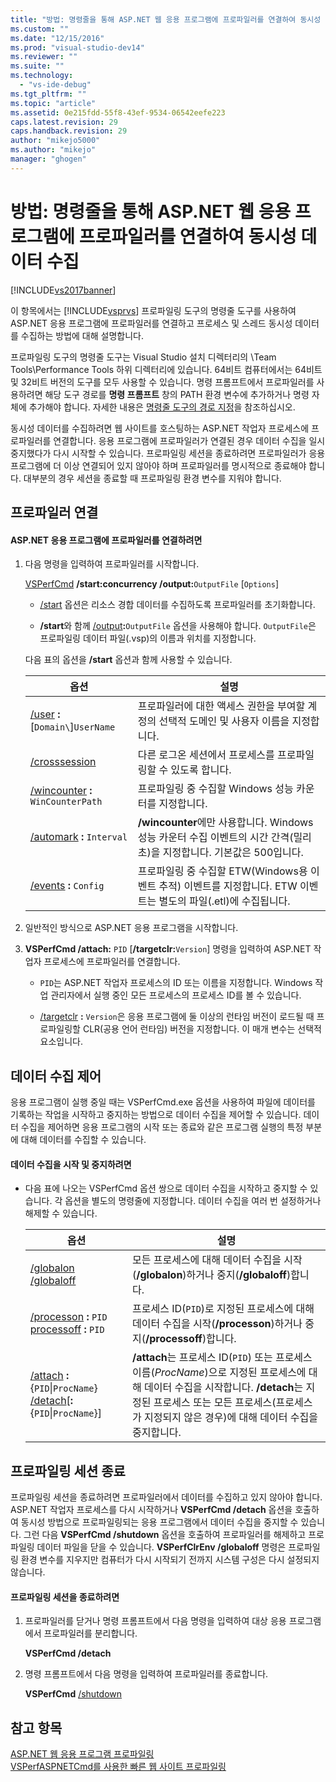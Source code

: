 ```yaml
---
title: "방법: 명령줄을 통해 ASP.NET 웹 응용 프로그램에 프로파일러를 연결하여 동시성 데이터 수집 | Microsoft Docs"
ms.custom: ""
ms.date: "12/15/2016"
ms.prod: "visual-studio-dev14"
ms.reviewer: ""
ms.suite: ""
ms.technology: 
  - "vs-ide-debug"
ms.tgt_pltfrm: ""
ms.topic: "article"
ms.assetid: 0e215fdd-55f8-43ef-9534-06542eefe223
caps.latest.revision: 29
caps.handback.revision: 29
author: "mikejo5000"
ms.author: "mikejo"
manager: "ghogen"
---
```

# 방법: 명령줄을 통해 ASP.NET 웹 응용 프로그램에 프로파일러를 연결하여 동시성 데이터 수집
[!INCLUDE[vs2017banner](../code-quality/includes/vs2017banner.md)]

이 항목에서는 [!INCLUDE[vsprvs](../code-quality/includes/vsprvs_md.md)] 프로파일링 도구의 명령줄 도구를 사용하여 ASP.NET 응용 프로그램에 프로파일러를 연결하고 프로세스 및 스레드 동시성 데이터를 수집하는 방법에 대해 설명합니다.  
  
 프로파일링 도구의 명령줄 도구는 Visual Studio 설치 디렉터리의 \\Team Tools\\Performance Tools 하위 디렉터리에 있습니다.  64비트 컴퓨터에서는 64비트 및 32비트 버전의 도구를 모두 사용할 수 있습니다.  명령 프롬프트에서 프로파일러를 사용하려면 해당 도구 경로를 **명령 프롬프트** 창의 PATH 환경 변수에 추가하거나 명령 자체에 추가해야 합니다.  자세한 내용은 [명령줄 도구의 경로 지정](../profiling/specifying-the-path-to-profiling-tools-command-line-tools.md)을 참조하십시오.  
  
 동시성 데이터를 수집하려면 웹 사이트를 호스팅하는 ASP.NET 작업자 프로세스에 프로파일러를 연결합니다.  응용 프로그램에 프로파일러가 연결된 경우 데이터 수집을 일시 중지했다가 다시 시작할 수 있습니다.  프로파일링 세션을 종료하려면 프로파일러가 응용 프로그램에 더 이상 연결되어 있지 않아야 하며 프로파일러를 명시적으로 종료해야 합니다.  대부분의 경우 세션을 종료할 때 프로파일링 환경 변수를 지워야 합니다.  
  
## 프로파일러 연결  
  
#### ASP.NET 응용 프로그램에 프로파일러를 연결하려면  
  
1.  다음 명령을 입력하여 프로파일러를 시작합니다.  
  
     [VSPerfCmd](../profiling/vsperfcmd.md) **\/start:concurrency \/output:**`OutputFile` \[`Options`\]  
  
    -   [\/start](../profiling/start.md) 옵션은 리소스 경합 데이터를 수집하도록 프로파일러를 초기화합니다.  
  
    -   **\/start**와 함께 [\/output](../profiling/output.md)**:**`OutputFile` 옵션을 사용해야 합니다.  `OutputFile`은 프로파일링 데이터 파일\(.vsp\)의 이름과 위치를 지정합니다.  
  
     다음 표의 옵션을 **\/start** 옵션과 함께 사용할 수 있습니다.  
  
    |옵션|설명|  
    |--------|--------|  
    |[\/user](../profiling/user-vsperfcmd.md) **:**\[`Domain\`\]`UserName`|프로파일러에 대한 액세스 권한을 부여할 계정의 선택적 도메인 및 사용자 이름을 지정합니다.|  
    |[\/crosssession](../profiling/crosssession.md)|다른 로그온 세션에서 프로세스를 프로파일링할 수 있도록 합니다.|  
    |[\/wincounter](../profiling/wincounter.md) **:** `WinCounterPath`|프로파일링 중 수집할 Windows 성능 카운터를 지정합니다.|  
    |[\/automark](../profiling/automark.md) **:** `Interval`|**\/wincounter**에만 사용합니다.  Windows 성능 카운터 수집 이벤트의 시간 간격\(밀리초\)을 지정합니다.  기본값은 500입니다.|  
    |[\/events](../profiling/events-vsperfcmd.md) **:** `Config`|프로파일링 중 수집할 ETW\(Windows용 이벤트 추적\) 이벤트를 지정합니다.  ETW 이벤트는 별도의 파일\(.etl\)에 수집됩니다.|  
  
2.  일반적인 방식으로 ASP.NET 응용 프로그램을 시작합니다.  
  
3.  **VSPerfCmd \/attach:** `PID` \[**\/targetclr:**`Version`\] 명령을 입력하여 ASP.NET 작업자 프로세스에 프로파일러를 연결합니다.  
  
    -   `PID`는 ASP.NET 작업자 프로세스의 ID 또는 이름을 지정합니다.  Windows 작업 관리자에서 실행 중인 모든 프로세스의 프로세스 ID를 볼 수 있습니다.  
  
    -   [\/targetclr](../profiling/targetclr.md) **:** `Version`은 응용 프로그램에 둘 이상의 런타임 버전이 로드될 때 프로파일링할 CLR\(공용 언어 런타임\) 버전을 지정합니다.  이 매개 변수는 선택적 요소입니다.  
  
## 데이터 수집 제어  
 응용 프로그램이 실행 중일 때는 VSPerfCmd.exe 옵션을 사용하여 파일에 데이터를 기록하는 작업을 시작하고 중지하는 방법으로 데이터 수집을 제어할 수 있습니다.  데이터 수집을 제어하면 응용 프로그램의 시작 또는 종료와 같은 프로그램 실행의 특정 부분에 대해 데이터를 수집할 수 있습니다.  
  
#### 데이터 수집을 시작 및 중지하려면  
  
-   다음 표에 나오는 VSPerfCmd 옵션 쌍으로 데이터 수집을 시작하고 중지할 수 있습니다.  각 옵션을 별도의 명령줄에 지정합니다.  데이터 수집을 여러 번 설정하거나 해제할 수 있습니다.  
  
    |옵션|설명|  
    |--------|--------|  
    |[\/globalon \/globaloff](../profiling/globalon-and-globaloff.md)|모든 프로세스에 대해 데이터 수집을 시작\(**\/globalon**\)하거나 중지\(**\/globaloff**\)합니다.|  
    |[\/processon](../profiling/processon-and-processoff.md) **:** `PID`  [processoff](../profiling/processon-and-processoff.md) **:** `PID`|프로세스 ID\(`PID`\)로 지정된 프로세스에 대해 데이터 수집을 시작\(**\/processon**\)하거나 중지\(**\/processoff**\)합니다.|  
    |[\/attach](../profiling/attach.md) **:**{`PID`&#124;`ProcName`} [\/detach](../profiling/detach.md)\[**:**{`PID`&#124;`ProcName`}\]|**\/attach**는 프로세스 ID\(`PID`\) 또는 프로세스 이름\(*ProcName*\)으로 지정된 프로세스에 대해 데이터 수집을 시작합니다.  **\/detach**는 지정된 프로세스 또는 모든 프로세스\(프로세스가 지정되지 않은 경우\)에 대해 데이터 수집을 중지합니다.|  
  
## 프로파일링 세션 종료  
 프로파일링 세션을 종료하려면 프로파일러에서 데이터를 수집하고 있지 않아야 합니다.  ASP.NET 작업자 프로세스를 다시 시작하거나 **VSPerfCmd \/detach** 옵션을 호출하여 동시성 방법으로 프로파일링되는 응용 프로그램에서 데이터 수집을 중지할 수 있습니다.  그런 다음 **VSPerfCmd \/shutdown** 옵션을 호출하여 프로파일러를 해제하고 프로파일링 데이터 파일을 닫을 수 있습니다.  **VSPerfClrEnv \/globaloff** 명령은 프로파일링 환경 변수를 지우지만 컴퓨터가 다시 시작되기 전까지 시스템 구성은 다시 설정되지 않습니다.  
  
#### 프로파일링 세션을 종료하려면  
  
1.  프로파일러를 닫거나 명령 프롬프트에서 다음 명령을 입력하여 대상 응용 프로그램에서 프로파일러를 분리합니다.  
  
     **VSPerfCmd \/detach**  
  
2.  명령 프롬프트에서 다음 명령을 입력하여 프로파일러를 종료합니다.  
  
     **VSPerfCmd**  [\/shutdown](../profiling/shutdown.md)  
  
## 참고 항목  
 [ASP.NET 웹 응용 프로그램 프로파일링](../profiling/command-line-profiling-of-aspnet-web-applications.md)   
 [VSPerfASPNETCmd를 사용한 빠른 웹 사이트 프로파일링](../profiling/rapid-web-site-profiling-with-vsperfaspnetcmd.md)